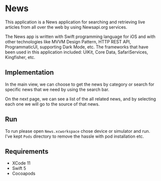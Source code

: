 # News
This application is a News application for searching and retrieving live articles from all over the web by using Newsapi.org services.

The News app is written with Swift programming language for iOS and with other technologies like MVVM Design Pattern, HTTP REST API, ProgrammaticUI, supporting Dark Mode, etc.
The frameworks that have been used in this application included: UIKit, Core Data, SafariServices, Kingfisher, etc.

## Implementation
In the main view, we can choose to get the news by category or search for specific news that we need by using the search bar.

On the next page, we can see a list of the all related news, and by selecting each one we will go to the source of that news.

## Run
To run please open `News.xcworkspace` chose device or simulator and run.
I've kept `Pods` directory to remove the hassle with pod installation etc.

## Requirements
- XCode 11
- Swift 5
- Cocoapods
